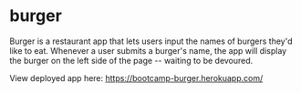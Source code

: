 # burger
Burger is a restaurant app that lets users input the names of burgers they'd like to eat. Whenever a user submits a burger's name, the app will display the burger on the left side of the page -- waiting to be devoured.

View deployed app here: https://bootcamp-burger.herokuapp.com/
